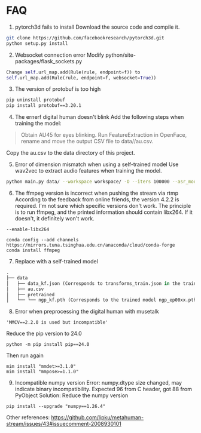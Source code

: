 # FAQ
1. pytorch3d fails to install
Download the source code and compile it.

```bash
git clone https://github.com/facebookresearch/pytorch3d.git
python setup.py install
```

2. Websocket connection error
Modify python/site-packages/flask_sockets.py

```python
Change self.url_map.add(Rule(rule, endpoint=f)) to 
self.url_map.add(Rule(rule, endpoint=f, websocket=True))
```

3. The version of protobuf is too high

```bash
pip uninstall protobuf
pip install protobuf==3.20.1
```

4. The ernerf digital human doesn't blink
Add the following steps when training the model:

> Obtain AU45 for eyes blinking.
> Run FeatureExtraction in OpenFace, rename and move the output CSV file to data/<ID>/au.csv.

Copy the au.csv to the data directory of this project.

5. Error of dimension mismatch when using a self-trained model
Use wav2vec to extract audio features when training the model.

```bash
python main.py data/ --workspace workspace/ -O --iters 100000 --asr_model cpierse/wav2vec2-large-xlsr-53-esperanto
```

6. The ffmpeg version is incorrect when pushing the stream via rtmp
According to the feedback from online friends, the version 4.2.2 is required. I'm not sure which specific versions don't work. The principle is to run ffmpeg, and the printed information should contain libx264. If it doesn't, it definitely won't work.
```
--enable-libx264
```
```
conda config --add channels https://mirrors.tuna.tsinghua.edu.cn/anaconda/cloud/conda-forge
conda install ffmpeg
```
7. Replace with a self-trained model
```python
.
├── data
│   ├── data_kf.json (Corresponds to transforms_train.json in the training data)
│   ├── au.csv			
│   ├── pretrained
│   └── └── ngp_kf.pth (Corresponds to the trained model ngp_ep00xx.pth)

```
8. Error when preprocessing the digital human with musetalk
```
'MMCV==2.2.0 is used but incompatible'
```
Reduce the pip version to 24.0
```
python -m pip install pip==24.0
```
Then run again
```
mim install "mmdet>=3.1.0" 
mim install "mmpose>=1.1.0"
```

9. Incompatible numpy version
Error: numpy.dtype size changed, may indicate binary incompatibility. Expected 96 from C header, got 88 from PyObject
Solution: Reduce the numpy version
```
pip install --upgrade "numpy==1.26.4"
```

Other references:
https://github.com/lipku/metahuman-stream/issues/43#issuecomment-2008930101 